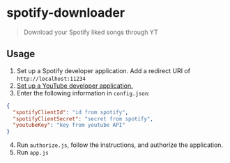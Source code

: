 # spotify-downloader

> Download your Spotify liked songs through YT

## Usage

1. Set up a Spotify developer application. Add a redirect URI of `http://localhost:11234`
2. [Set up a YouTube developer application.](https://developers.google.com/youtube/v3/getting-started)
3. Enter the following information in `config.json`:

```json
{
  "spotifyClientId": "id from spotify",
  "spotifyClientSecret": "secret from spotify",
  "youtubeKey": "key from youtube API"
}
```

4. Run `authorize.js`, follow the instructions, and authorize the application.
5. Run `app.js`
